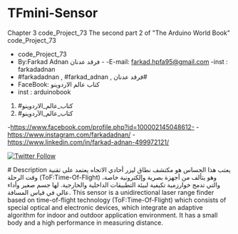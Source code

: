 # TFmini-Sensor

Chapter 3 code_Project_73 The second part 2 of "The Arduino World Book" code_Project_73
 
- code_Project_73
-  By:Farkad Adnan فرقد عدنان - 
 -E-mail: farkad.hpfa95@gmail.com 
-inst : farkadadnan 
- #farkadadnan , #farkad_adnan , فرقد عدنان# 
- FaceBook: كتاب عالم الاردوينو 
- inst : arduinobook
1. #كتاب_عالم_الاردوينو
2. #كتاب_عالم_الآردوينو

-https://www.facebook.com/profile.php?id=100002145048612-
-https://www.instagram.com/farkadadnan/
-https://www.linkedin.com/in/farkad-adnan-499972121/

 <p>
 <a href='https://mobile.twitter.com/farkadadnan'>
        <img alt="Twitter Follow" src="https://img.shields.io/twitter/follow/farkadadnan?label=%40farkadadnan&style=social" alt='Twitter' align="center"/>
    </a>
</p>
# Description
يعتب هذا الحساس هو  مكتشف نطاق ليزر أحادي الاتجاه يعتمد على تقنية وقت الرحلة (ToF:Time-Of-Flight)  وهو يتألف من أجهزة بصرية وإلكترونية خاصة، والتي تدمج خوارزمية تكيفية لبيئة التطبيقات الداخلية والخارجية. لها جسم صغير وأداء عالي في قياس المسافة.
This sensor is a unidirectional laser range finder based on time-of-flight technology (ToF:Time-Of-Flight) which consists of special optical and electronic devices, which integrate an adaptive algorithm for indoor and outdoor application environment. It has a small body and a high performance in measuring distance.


